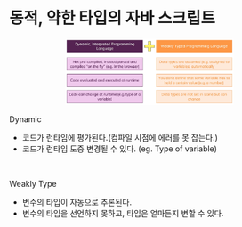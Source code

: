 # 동적, 약한 타입의 자바 스크립트

<p align="center"><img src="../../imags/../images/JavaScript/[01]Introduction/Dynamic&WeeklyType.png" width=60% height=20%></p>

Dynamic
- 코드가 런타임에 평가된다.(컴파일 시점에 에러를 못 잡는다.)
- 코드가 런타임 도중 변경될 수 있다. (eg. Type of variable)
  
<br>

Weakly Type
- 변수의 타입이 자동으로 추론된다.
- 변수의 타입을 선언하지 못하고, 타입은 얼마든지 변할 수 있다.